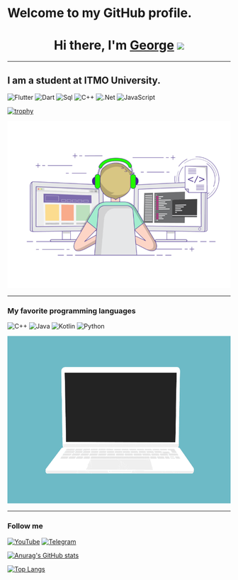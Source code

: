 # Welcome to my GitHub profile.

<h1 align="center">Hi there, I'm <a href="https://t.me/georgedemyan" target="_blank">George</a> 
<img src="https://github.com/blackcater/blackcater/raw/main/images/Hi.gif" height="32"/></h1>

---
## I am a student at ITMO University.

![Flutter](https://img.shields.io/badge/-Flutter-090909?style=for-the-badge&logo=flutter&logoColor=47C5FB)
![Dart](https://img.shields.io/badge/-Dart-090909?style=for-the-badge&logo=dart&logoColor=097CDB)
![Sql](https://img.shields.io/badge/-Sql-090909?style=for-the-badge&logo=mysql&logoColor=006488)
![C++](https://img.shields.io/badge/-C++-090909?style=for-the-badge&logo=C%2b%2b&logoColor=6296CC)
![.Net](https://img.shields.io/badge/-Framework-090909?style=for-the-badge&logo=.net&logoColor=E5D3FF)
![JavaScript](https://img.shields.io/badge/-JavaScript-090909?style=for-the-badge&logo=JavaScript&logoColor=E9D54D)


[![trophy](https://github-profile-trophy.vercel.app/?username=ryo-ma&row=2&column=3/?username=ryo-ma&margin-w=150/?username=ryo-ma&margin-h=50)](https://github.com/ryo-ma/github-profile-trophy)

[![me](https://github.com/georgedem975/georgedem975/blob/master/gif/programmer.gif)](https://t.me/georgedemyan)

---

### My favorite programming languages

![C++](https://img.shields.io/badge/c++-%2300599C.svg?style=for-the-badge&logo=c%2B%2B&logoColor=white)
![Java](https://img.shields.io/badge/java-%23ED8B00.svg?style=for-the-badge&logo=java&logoColor=white)
![Kotlin](https://img.shields.io/badge/kotlin-%237F52FF.svg?style=for-the-badge&logo=kotlin&logoColor=white)
![Python](https://img.shields.io/badge/python-3670A0?style=for-the-badge&logo=python&logoColor=ffdd54)

![notebook](https://github.com/georgedem975/georgedem975/blob/master/gif/noteboke.gif)

---

### Follow me

[![YouTube](https://img.shields.io/badge/-Youtube-090909?style=for-the-badge&logo=YouTube&logoColor=FF0000)](https://www.youtube.com/channel/UCB9QYH6lwgmargyyhMsFShA)
[![Telegram](https://img.shields.io/badge/-Telegram-090909?style=for-the-badge&logo=telegram&logoColor=27A0D9)](https://t.me/georgedemyan)

[![Anurag's GitHub stats](https://github-readme-stats.vercel.app/api?username=georgedem975&count_private=true&show_icons=true)](https://github.com/anuraghazra/github-readme-stats)

[![Top Langs](https://github-readme-stats.vercel.app/api/top-langs/?username=georgedem975&layout=compact)](https://github.com/anuraghazra/github-readme-stats)
